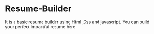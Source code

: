 # Resume-Builder
It is a basic resume builder using Html ,Css and javascript.
You can build your perfect impactful resume here

